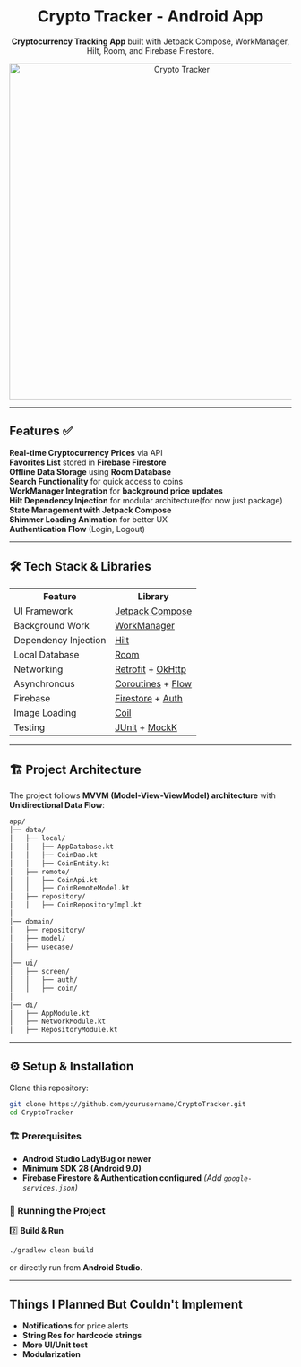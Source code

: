 <!-- README.md -->

<h1 align="center">Crypto Tracker - Android App</h1>
<p align="center"> <strong>Cryptocurrency Tracking App</strong> built with Jetpack Compose, WorkManager, Hilt, Room, and Firebase Firestore.</p>

<p align="center">
  <img src="https://your-image-url.com" alt="Crypto Tracker" width="600"/>
</p>

---

## Features ✅ 

 <strong>Real-time Cryptocurrency Prices</strong> via API<br>
 <strong>Favorites List</strong> stored in <strong>Firebase Firestore</strong><br>
 <strong>Offline Data Storage</strong> using <strong>Room Database</strong><br>
 <strong>Search Functionality</strong> for quick access to coins<br>
 <strong>WorkManager Integration</strong> for <strong>background price updates</strong><br>
 <strong>Hilt Dependency Injection</strong> for modular architecture(for now just package)<br>
 <strong>State Management with Jetpack Compose</strong><br>
 <strong>Shimmer Loading Animation</strong> for better UX<br>
 <strong>Authentication Flow</strong> (Login, Logout)<br>

---

## 🛠️ Tech Stack & Libraries

<table>
  <tr>
    <th>Feature</th>
    <th>Library</th>
  </tr>
  <tr>
    <td>UI Framework</td>
    <td><a href="https://developer.android.com/jetpack/compose">Jetpack Compose</a></td>
  </tr>
  <tr>
    <td>Background Work</td>
    <td><a href="https://developer.android.com/topic/libraries/architecture/workmanager">WorkManager</a></td>
  </tr>
  <tr>
    <td>Dependency Injection</td>
    <td><a href="https://dagger.dev/hilt/">Hilt</a></td>
  </tr>
  <tr>
    <td>Local Database</td>
    <td><a href="https://developer.android.com/jetpack/androidx/releases/room">Room</a></td>
  </tr>
  <tr>
    <td>Networking</td>
    <td><a href="https://square.github.io/retrofit/">Retrofit</a> + <a href="https://square.github.io/okhttp/">OkHttp</a></td>
  </tr>
  <tr>
    <td>Asynchronous</td>
    <td><a href="https://developer.android.com/kotlin/coroutines">Coroutines</a> + <a href="https://developer.android.com/kotlin/flow">Flow</a></td>
  </tr>
  <tr>
    <td>Firebase</td>
    <td><a href="https://firebase.google.com/docs/firestore">Firestore</a> + <a href="https://firebase.google.com/docs/auth">Auth</a></td>
  </tr>
  <tr>
    <td>Image Loading</td>
    <td><a href="https://coil-kt.github.io/coil/">Coil</a></td>
  </tr>
  <tr>
    <td>Testing</td>
    <td><a href="https://junit.org/">JUnit</a> + <a href="https://mockk.io/">MockK</a></td>
  </tr>
</table>

---

## 🏗️ Project Architecture

The project follows **MVVM (Model-View-ViewModel) architecture** with **Unidirectional Data Flow**:

```bash
app/
│── data/
│   ├── local/
│   │   ├── AppDatabase.kt
│   │   ├── CoinDao.kt
│   │   ├── CoinEntity.kt
│   ├── remote/
│   │   ├── CoinApi.kt
│   │   ├── CoinRemoteModel.kt
│   ├── repository/
│   │   ├── CoinRepositoryImpl.kt
│
│── domain/
│   ├── repository/
│   ├── model/
│   ├── usecase/
│
│── ui/
│   ├── screen/
│   │   ├── auth/
│   │   ├── coin/
│
│── di/
│   ├── AppModule.kt
│   ├── NetworkModule.kt
│   ├── RepositoryModule.kt
```

---

## ⚙️ Setup & Installation

Clone this repository:
```bash
git clone https://github.com/yourusername/CryptoTracker.git
cd CryptoTracker
```

### 🏗 Prerequisites
- **Android Studio LadyBug or newer**
- **Minimum SDK 28 (Android 9.0)**
- **Firebase Firestore & Authentication configured** *(Add `google-services.json`)*

### 🔧 Running the Project

2️⃣ **Build & Run**
```bash
./gradlew clean build
```
or directly run from **Android Studio**.  

---

##  Things I Planned But Couldn't Implement 

- **Notifications** for price alerts 
- **String Res for hardcode strings**
- **More UI/Unit test**
- **Modularization**

